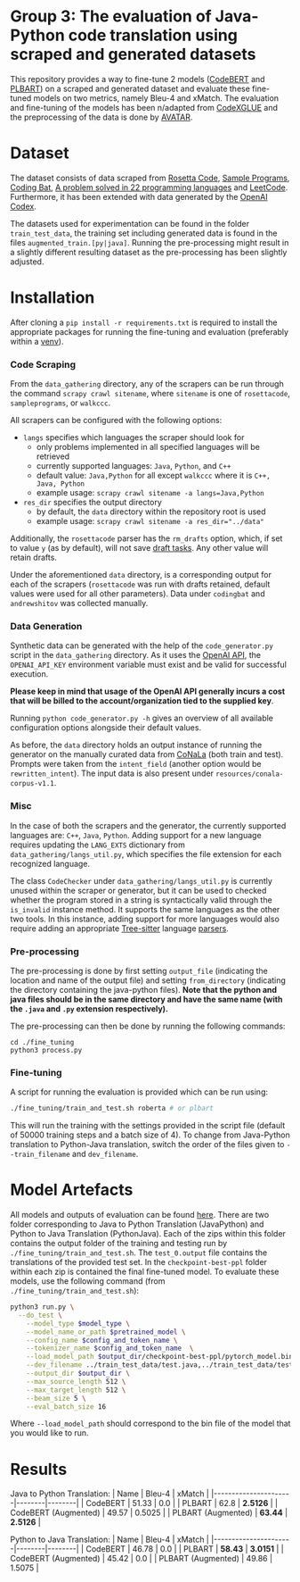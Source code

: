 # Group 3: The evaluation of Java-Python code translation using scraped and generated datasets

This repository provides a way to fine-tune 2 models ([CodeBERT](https://github.com/microsoft/CodeBERT) and [PLBART](https://github.com/wasiahmad/PLBART)) on a scraped and generated dataset and evaluate these fine-tuned models on two metrics, namely Bleu-4 and xMatch.
The evaluation and fine-tuning of the models has been n/adapted from [CodeXGLUE](https://github.com/microsoft/CodeXGLUE) and the preprocessing of the data is done by [AVATAR](https://github.com/wasiahmad/AVATAR).


# Dataset

The dataset consists of data scraped from [Rosetta Code](https://rosettacode.org/wiki/Rosetta_Code), [Sample Programs](https://sampleprograms.io/languages/), [Coding Bat](https://codingbat.com/), [A problem solved in 22 programming languages](https://andrewshitov.com/2020/12/07/a-problem-solved-in-22-programming-languages/) and [LeetCode](https://walkccc.me/LeetCode/).
Furthermore, it has been extended with data generated by the [OpenAI Codex](https://openai.com/blog/openai-codex/).

The datasets used for experimentation can be found in the folder `train_test_data`, the training set including generated data is found in the files `augmented_train.[py|java]`. Running the pre-processing might result in a slightly different resulting dataset as the pre-processing has been slightly adjusted.


# Installation

After cloning a `pip install -r requirements.txt` is required to install the appropriate packages for running the fine-tuning and evaluation (preferably within a [venv](https://docs.python.org/3/library/venv.html)).


### Code Scraping

From the `data_gathering` directory, any of the scrapers can be run through the command `scrapy crawl sitename`, where `sitename` is one of `rosettacode`, `sampleprograms`, or `walkccc`.

All scrapers can be configured with the following options:
- `langs` specifies which languages the scraper should look for
  - only problems implemented in all specified languages will be retrieved
  - currently supported languages: `Java`, `Python`, and `C++`
  - default value: `Java,Python` for all except `walkccc` where it is `C++, Java, Python`
  - example usage: `scrapy crawl sitename -a langs=Java,Python`
- `res_dir` specifies the output directory
  - by default, the `data` directory within the repository root is used
  - example usage: `scrapy crawl sitename -a res_dir="../data"`

Additionally, the `rosettacode` parser has the `rm_drafts` option, which, if set to value `y` (as by default), will not save [draft tasks](https://rosettacode.org/wiki/Category:Draft_Programming_Tasks). Any other value will retain drafts.

Under the aforementioned `data` directory, is a corresponding output for each of the scrapers (`rosettacode` was run with drafts retained, default values were used for all other parameters). Data under `codingbat` and `andrewshitov` was collected manually.


### Data Generation

Synthetic data can be generated with the help of the `code_generator.py` script in the `data_gathering` directory. As it uses the [OpenAI API](https://openai.com/api/), the `OPENAI_API_KEY` environment variable must exist and be valid for successful execution.

**Please keep in mind that usage of the OpenAI API generally incurs a cost that will be billed to the account/organization tied to the supplied key**.

Running `python code_generator.py -h` gives an overview of all available configuration options alongside their default values.

As before, the `data` directory holds an output instance of running the generator on the manually curated data from [CoNaLa](https://conala-corpus.github.io/) (both train and test). Prompts were taken from the `intent_field` (another option would be `rewritten_intent`). The input data is also present under `resources/conala-corpus-v1.1`.


### Misc

In the case of both the scrapers and the generator, the currently supported languages are: `C++`, `Java`, `Python`. Adding support for a new language requires updating the `LANG_EXTS` dictionary from `data_gathering/langs_util.py`, which specifies the file extension for each recognized language.

The class `CodeChecker` under `data_gathering/langs_util.py` is currently unused within the scraper or generator, but it can be used to checked whether the program stored in a string is syntactically valid through the `is_invalid` instance method. It supports the same languages as the other two tools. In this instance, adding support for more languages would also require adding an appropriate [Tree-sitter](https://tree-sitter.github.io/tree-sitter/) language [parsers](https://tree-sitter.github.io/tree-sitter/#available-parsers).


### Pre-processing

The pre-processing is done by first setting `output_file` (indicating the location and name of the output file) and setting `from_directory` (indicating the directory containing the java-python files).
**Note that the python and java files should be in the same directory and have the same name (with the `.java` and `.py` extension respectively).**

The pre-processing can then be done by running the following commands:
```shell
cd ./fine_tuning
python3 process.py
```

### Fine-tuning

A script for running the evaluation is provided which can be run using:
```bash
./fine_tuning/train_and_test.sh roberta # or plbart
```
This will run the training with the settings provided in the script file (default of 50000 training steps and a batch size of 4). To change from Java-Python translation to Python-Java translation, switch the order of the files given to `--train_filename` and `dev_filename`.

# Model Artefacts

All models and outputs of evaluation can be found [here](https://drive.google.com/file/d/1hMEBrahXkBQ6mhLK4YXjwM0MIvajrXVb/view?usp=sharing). There are two folder corresponding to Java to Python Translation (JavaPython) and Python to Java Translation (PythonJava).
Each of the zips within this folder contains the output folder of the training and testing run by `./fine_tuning/train_and_test.sh`.
The `test_0.output` file contains the translations of the provided test set. In the `checkpoint-best-ppl` folder within each zip is contained the final fine-tuned model. To evaluate these models, use the following command (from `./fine_tuning/train_and_test.sh`):
```bash
python3 run.py \
  --do_test \
	--model_type $model_type \
	--model_name_or_path $pretrained_model \
	--config_name $config_and_token_name \
	--tokenizer_name $config_and_token_name  \
	--load_model_path $output_dir/checkpoint-best-ppl/pytorch_model.bin \
	--dev_filename ../train_test_data/test.java,../train_test_data/test.py \
	--output_dir $output_dir \
	--max_source_length 512 \
	--max_target_length 512 \
	--beam_size 5 \
	--eval_batch_size 16
```
Where `--load_model_path` should correspond to the bin file of the model that you would like to run.


# Results

Java to Python Translation:
| Name                 | Bleu-4 | xMatch |
|----------------------|--------|--------|
| CodeBERT             | 51.33  | 0.0    |
| PLBART               | 62.8   | **2.5126** |
| CodeBERT (Augmented) | 49.57  | 0.5025 |
| PLBART (Augmented)   | **63.44**  | **2.5126** |

Python to Java Translation:
| Name                 | Bleu-4 | xMatch |
|----------------------|--------|--------|
| CodeBERT             | 46.78  | 0.0    |
| PLBART               | **58.43**  | **3.0151** |
| CodeBERT (Augmented) | 45.42  | 0.0    |
| PLBART (Augmented)   | 49.86  | 1.5075 |
